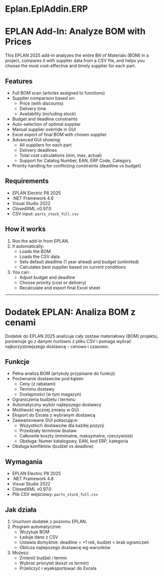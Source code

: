 # Eplan.EplAddin.ERP

# EPLAN Add-In: Analyze BOM with Prices

This EPLAN 2025 add-in analyzes the entire Bill of Materials (BOM) in a project, compares it with supplier data from a CSV file, and helps you choose the most cost-effective and timely supplier for each part.

## Features

- Full BOM scan (articles assigned to functions)
- Supplier comparison based on:
  - Price (with discounts)
  - Delivery time
  - Availability (including stock)
- Budget and deadline constraints
- Auto-selection of optimal supplier
- Manual supplier override in GUI
- Excel export of final BOM with chosen supplier
- Advanced GUI showing:
  - All suppliers for each part
  - Delivery deadlines
  - Total cost calculations (min, max, actual)
  - Support for Catalog Number, EAN, ERP Code, Category
- Priority handling for conflicting constraints (deadline vs budget)

## Requirements

- EPLAN Electric P8 2025
- .NET Framework 4.8
- Visual Studio 2022
- ClosedXML v0.97.0
- CSV input: `parts_stock_full.csv`

## How it works

1. Run the add-in from EPLAN.
2. It automatically:
   - Loads the BOM
   - Loads the CSV data
   - Sets default deadline (1 year ahead) and budget (unlimited)
   - Calculates best supplier based on current conditions
3. You can:
   - Adjust budget and deadline
   - Choose priority (cost or delivery)
   - Recalculate and export final Excel sheet

---

# Dodatek EPLAN: Analiza BOM z cenami

Dodatek do EPLAN 2025 analizuje cały zestaw materiałowy (BOM) projektu, porównuje go z danymi hurtowni z pliku CSV i pomaga wybrać najkorzystniejszego dostawcę – cenowo i czasowo.

## Funkcje

- Pełna analiza BOM (artykuły przypisane do funkcji)
- Porównanie dostawców pod kątem:
  - Ceny (z rabatami)
  - Terminu dostawy
  - Dostępności (w tym magazyn)
- Ograniczenia budżetu i terminu
- Automatyczny wybór najlepszego dostawcy
- Możliwość ręcznej zmiany w GUI
- Eksport do Excela z wybranym dostawcą
- Zaawansowane GUI pokazujące:
  - Wszystkich dostawców dla każdej pozycji
  - Przedziały terminów dostaw
  - Całkowite koszty (minimalne, maksymalne, rzeczywiste)
  - Obsługa: Numer katalogowy, EAN, kod ERP, kategoria
- Obsługa konfliktów (budżet vs deadline)

## Wymagania

- EPLAN Electric P8 2025
- .NET Framework 4.8
- Visual Studio 2022
- ClosedXML v0.97.0
- Plik CSV wejściowy: `parts_stock_full.csv`

## Jak działa

1. Uruchom dodatek z poziomu EPLAN.
2. Program automatycznie:
   - Wczytuje BOM
   - Ładuje dane z CSV
   - Ustawia domyślnie: deadline = +1 rok, budżet = brak ograniczeń
   - Oblicza najlepszego dostawcę wg warunków
3. Możesz:
   - Zmienić budżet i termin
   - Wybrać priorytet (koszt vs termin)
   - Przeliczyć i wyeksportować do Excela